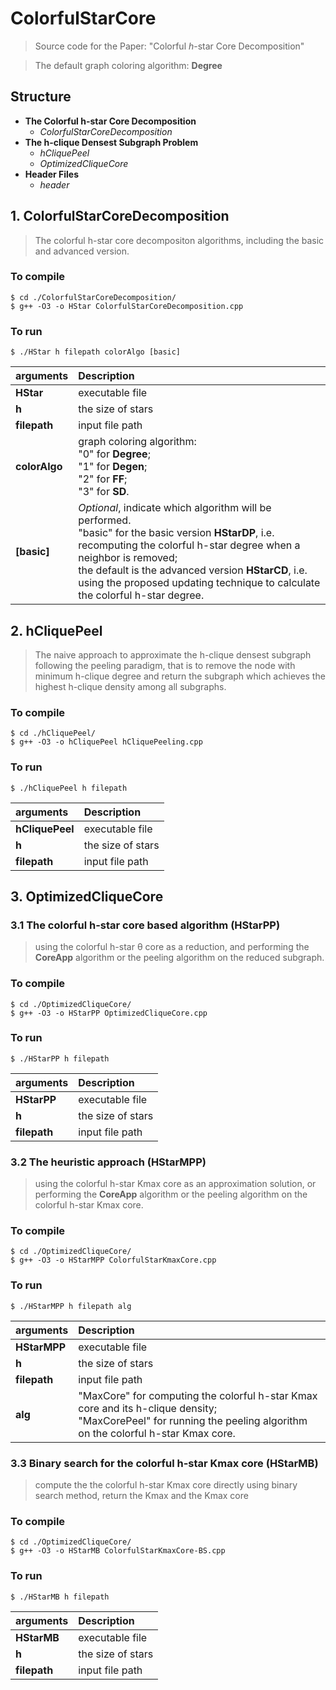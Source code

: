 # ColorfulStarCore

> Source code for the Paper: "Colorful *h*-star Core Decomposition"

> The default graph coloring algorithm: **Degree**

## Structure
- **The Colorful h-star Core Decomposition**
  - *ColorfulStarCoreDecomposition*
- **The h-clique Densest Subgraph Problem**
  - *hCliquePeel*  
  - *OptimizedCliqueCore* 
- **Header Files**
  - *header*

## 1. ColorfulStarCoreDecomposition
> The colorful h-star core decompositon algorithms, including the basic and advanced version.
### To compile
```
$ cd ./ColorfulStarCoreDecomposition/
$ g++ -O3 -o HStar ColorfulStarCoreDecomposition.cpp
```

### To run
```
$ ./HStar h filepath colorAlgo [basic]
```

| arguments  | Description |
| :-----| :---- |
| **HStar** | executable file |
| **h** | the size of stars |
| **filepath** | input file path |
| **colorAlgo** | graph coloring algorithm: <br>"0" for **Degree**; <br>"1" for **Degen**; <br>"2" for **FF**; <br>"3" for **SD**. |
| **[basic]** | *Optional*, indicate which algorithm will be performed. <br>"basic" for the basic version **HStarDP**, i.e. recomputing the colorful h-star degree when a neighbor is removed; <br>the default is the advanced version **HStarCD**, i.e. using the proposed updating technique to calculate the colorful h-star degree. |


## 2. hCliquePeel
> The naive approach to approximate the h-clique densest subgraph following the peeling paradigm, that is to remove the node with minimum h-clique degree and return the subgraph which achieves the highest h-clique density among all subgraphs.
### To compile
```
$ cd ./hCliquePeel/
$ g++ -O3 -o hCliquePeel hCliquePeeling.cpp
```

### To run
```
$ ./hCliquePeel h filepath
```

| arguments  | Description |
| :-----| :---- |
| **hCliquePeel** | executable file |
| **h** | the size of stars |
| **filepath** | input file path |

## 3. OptimizedCliqueCore

### 3.1 The colorful h-star core based algorithm (**HStarPP**)
> using the colorful h-star θ core as a reduction, and performing the **CoreApp** algorithm or the peeling algorithm on the reduced subgraph.
### To compile
```
$ cd ./OptimizedCliqueCore/
$ g++ -O3 -o HStarPP OptimizedCliqueCore.cpp
```

### To run
```
$ ./HStarPP h filepath
```

| arguments  | Description |
| :-----| :---- |
| **HStarPP** | executable file |
| **h** | the size of stars |
| **filepath** | input file path |


### 3.2 The heuristic approach (**HStarMPP**)
> using the colorful h-star Kmax core as an approximation solution, or performing the **CoreApp** algorithm or the peeling algorithm on the colorful h-star Kmax core.

### To compile
```
$ cd ./OptimizedCliqueCore/
$ g++ -O3 -o HStarMPP ColorfulStarKmaxCore.cpp
```

### To run
```
$ ./HStarMPP h filepath alg
```

| arguments  | Description |
| :-----| :---- |
| **HStarMPP** | executable file |
| **h** | the size of stars |
| **filepath** | input file path |
| **alg** | "MaxCore" for computing the colorful h-star Kmax core and its h-clique density; <br> "MaxCorePeel" for running the peeling algorithm on the colorful h-star Kmax core. |



### 3.3 Binary search for the colorful h-star Kmax core (**HStarMB**)
> compute the the colorful h-star Kmax core directly using binary search method, return the Kmax and the Kmax core

### To compile
```
$ cd ./OptimizedCliqueCore/
$ g++ -O3 -o HStarMB ColorfulStarKmaxCore-BS.cpp
```

### To run
```
$ ./HStarMB h filepath
```

| arguments  | Description |
| :-----| :---- |
| **HStarMB** | executable file |
| **h** | the size of stars |
| **filepath** | input file path |


